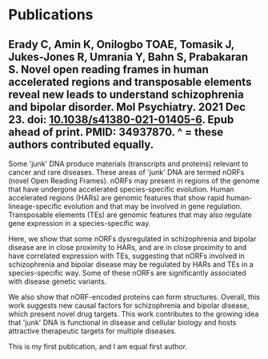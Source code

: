 # Publications

## Erady C, Amin K, Onilogbo TOAE, Tomasik J, Jukes-Jones R, Umrania Y, Bahn S, Prabakaran S. Novel open reading frames in human accelerated regions and transposable elements reveal new leads to understand schizophrenia and bipolar disorder. Mol Psychiatry. 2021 Dec 23. doi: [10.1038/s41380-021-01405-6](https://doi.org/10.1038/s41380-021-01405-6). Epub ahead of print. PMID: 34937870. ^ = these authors contributed equally. 
Some 'junk' DNA produce materials (transcripts and proteins) relevant to cancer and rare diseases. These areas of 'junk' DNA are termed nORFs (novel Open Reading Frames). nORFs may present in regions of the genome that have undergone accelerated species-specific evolution. Human accelerated regions (HARs) are genomic features that show rapid human-lineage-specific evolution and that may be involved in gene regulation. Transposable elements (TEs) are genomic features that may also regulate gene expression in a species-specific way.

Here, we show that some nORFs dysregulated in schizophrenia and bipolar disease are in close proximity to HARs, and are in close proximity to and have correlated expression with TEs, suggesting that nORFs involved in schizophrenia and bipolar disease may be regulated by HARs and TEs in a species-specific way. Some of these nORFs are significantly associated with disease genetic variants. 

We also show that nORF-encoded proteins can form structures. Overall, this work suggests new causal factors for schizophrenia and bipolar disease, which present novel drug targets. This work contributes to the growing idea that 'junk' DNA is functional in disease and cellular biology and hosts attractive therapeutic targets for multiple diseases. 

This is my first publication, and I am equal first author.
